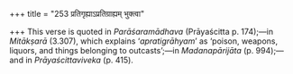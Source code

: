 +++
title = "253 प्रतिगृह्याऽप्रतिग्राह्यम् भुक्त्वा"

+++
This verse is quoted in *Parāśaramādhava* (Prāyaścitta p. 174);—in
*Mitākṣarā* (3.307), which explains ‘*apratigrāhyam*’ as ‘poison,
weapons, liquors, and things belonging to outcasts’;—in *Madanapārijāta*
(p. 994);—and in *Prāyaścittaviveka* (p. 415).


